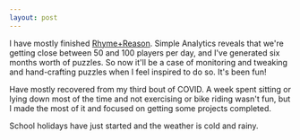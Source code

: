 ```yaml
---
layout: post
---
```


I have mostly finished [Rhyme+Reason](https://rnr.kranzky.com). Simple Analytics
reveals that we're getting close between 50 and 100 players per day, and I've
generated six months worth of puzzles. So now it'll be a case of monitoring and
tweaking and hand-crafting puzzles when I feel inspired to do so. It's been fun!

Have mostly recovered from my third bout of COVID. A week spent sitting or lying
down most of the time and not exercising or bike riding wasn't fun, but I made
the most of it and focused on getting some projects completed.

School holidays have just started and the weather is cold and rainy.
